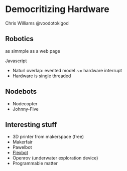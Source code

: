 Democritizing Hardware
======================

Chris Williams
@voodotokigod

## Robotics 
as simmple as a web page

Javascript
- Naturl overlap: evented model ~= hardware interrupt
- Hardware is single threaded

## Nodebots
- Nodecopter
- Johnny-Five

## Interesting stuff
- 3D printer from makerspace (free)
- Makerfair
- Pawelbot
- [Flexbot](http://flexbot.cc)
- Openrov (underwater exploration device)
- Programmable matter